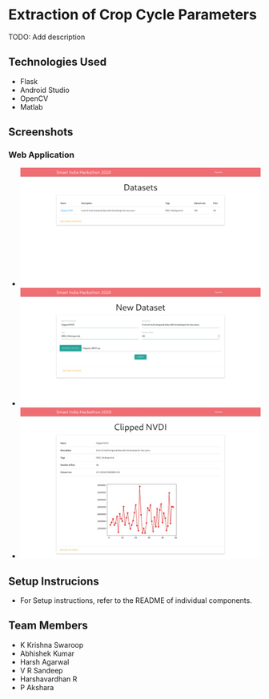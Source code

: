 # Extraction of Crop Cycle Parameters

TODO: Add description

## Technologies Used
- Flask
- Android Studio
- OpenCV
- Matlab

## Screenshots
### Web Application
- ![Index Page](./Screenshots/2.jpeg)
- ![Create Page](./Screenshots/3.jpeg)
- ![Display Page](./Screenshots/1.jpeg)

## Setup Instrucions
- For Setup instructions, refer to the README of individual components.

## Team Members
- K Krishna Swaroop
- Abhishek Kumar
- Harsh Agarwal
- V R Sandeep
- Harshavardhan R
- P Akshara
